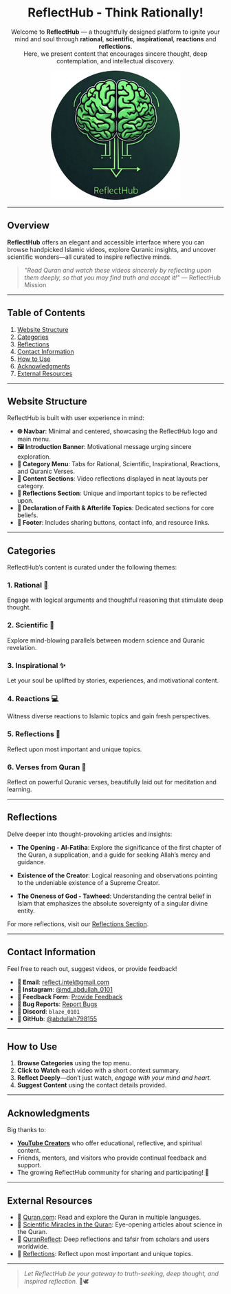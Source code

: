 <div align="center">
    <h1>ReflectHub - Think Rationally!</h1>
</div>
<div align="center">
Welcome to <b>ReflectHub</b> — a thoughtfully designed platform to ignite your mind and soul through <b>rational</b>, <b>scientific</b>, <b>inspirational</b>, <b>reactions</b> and <b>reflections</b>.<br>
Here, we present content that encourages sincere thought, deep contemplation, and intellectual discovery.
</div>

<p align="center">
    <img src="./image.png" alt="ReflectHub Logo" width="300" height="300">
</p>

---

## Overview

**ReflectHub** offers an elegant and accessible interface where you can browse handpicked Islamic videos, explore Quranic insights, and uncover scientific wonders—all curated to inspire reflective minds.

> *"Read Quran and watch these videos sincerely by reflecting upon them deeply, so that you may find truth and accept it!"* — ReflectHub Mission

---

## Table of Contents

1. [Website Structure](#website-structure)
2. [Categories](#categories)
3. [Reflections](#reflections)
4. [Contact Information](#contact-information)
5. [How to Use](#how-to-use)
6. [Acknowledgments](#acknowledgments)
7. [External Resources](#external-resources)

---

## Website Structure

ReflectHub is built with user experience in mind:

- **🌐 Navbar**: Minimal and centered, showcasing the ReflectHub logo and main menu.
- **🖼️ Introduction Banner**: Motivational message urging sincere exploration.
- **📂 Category Menu**: Tabs for Rational, Scientific, Inspirational, Reactions, and Quranic Verses.
- **📄 Content Sections**: Video reflections displayed in neat layouts per category.
- **📝 Reflections Section**: Unique and important topics to be reflected upon.
- **🕌 Declaration of Faith & Afterlife Topics**: Dedicated sections for core beliefs.
- **🔗 Footer**: Includes sharing buttons, contact info, and resource links.

---

## Categories

ReflectHub’s content is curated under the following themes:

### 1. **Rational** 🧠  
Engage with logical arguments and thoughtful reasoning that stimulate deep thought.

### 2. **Scientific** 🔬  
Explore mind-blowing parallels between modern science and Quranic revelation.

### 3. **Inspirational** ✨  
Let your soul be uplifted by stories, experiences, and motivational content.

### 4. **Reactions** 💻  
Witness diverse reactions to Islamic topics and gain fresh perspectives.

### 5. **Reflections** 🌿  
Reflect upon most important and unique topics.

### 6. **Verses from Quran** 📖  
Reflect on powerful Quranic verses, beautifully laid out for meditation and learning.

---

## Reflections

Delve deeper into thought-provoking articles and insights:

- **The Opening - Al-Fatiha**: Explore the significance of the first chapter of the Quran, a supplication, and a guide for seeking Allah’s mercy and guidance. 

- **Existence of the Creator**: Logical reasoning and observations pointing to the undeniable existence of a Supreme Creator. 

- **The Oneness of God - Tawheed**: Understanding the central belief in Islam that emphasizes the absolute sovereignty of a singular divine entity. 

For more reflections, visit our [Reflections Section](https://reflecthub.github.io/reflections/).

---

## Contact Information

Feel free to reach out, suggest videos, or provide feedback!

- **📧 Email**: [reflect.intel@gmail.com](mailto:reflect.intel@gmail.com)  
- **📸 Instagram**: [@md_abdullah_0101](https://www.instagram.com/md_abdullah_0101/)  
- **📝 Feedback Form**: [Provide Feedback](https://forms.gle/Df9x2k9nbfRffjy59)  
- **🐞 Bug Reports**: [Report Bugs](https://forms.gle/Qs7LWWRrjH3M4vZV6)  
- **💬 Discord**: `blaze_0101`  
- **🔗 GitHub**: [@abdullah798155](https://github.com/abdullah798155)

---

## How to Use

1. **Browse Categories** using the top menu.
2. **Click to Watch** each video with a short context summary.
3. **Reflect Deeply**—don’t just watch, *engage with your mind and heart.*
4. **Suggest Content** using the contact details provided.

---

## Acknowledgments

Big thanks to:

- [**YouTube Creators**](https://reflecthub.github.io/credits) who offer educational, reflective, and spiritual content.
- Friends, mentors, and visitors who provide continual feedback and support.
- The growing ReflectHub community for sharing and participating! 💖

---

## External Resources

- 🔹 [Quran.com](https://www.quran.com): Read and explore the Quran in multiple languages.
- 🔹 [Scientific Miracles in the Quran](https://www.miracles-of-quran.com/index.html): Eye-opening articles about science in the Quran.
- 🔹 [QuranReflect](https://quranreflect.com): Deep reflections and tafsir from scholars and users worldwide.
- 🔹 [Reflections](https://reflecthub.github.io/reflections): Reflect upon most important and unique topics.

---

> _Let ReflectHub be your gateway to truth-seeking, deep thought, and inspired reflection._ 🌙🕊️
